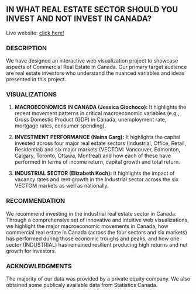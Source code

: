 ## **IN WHAT REAL ESTATE SECTOR SHOULD YOU INVEST AND NOT INVEST IN CANADA?**

Live website: [click here!](https://csci-171.github.io/di/)

### **DESCRIPTION**

We have designed an interactive web visualization project to showcase aspects of Commercial Real Estate in Canada. Our primary target audience are real estate investors who understand the nuanced variables and ideas presented in this project. 


### **VISUALIZATIONS**

1. **MACROECONOMICS IN CANADA (Jessica Giochoco):** It highlights the recent movement patterns in critical macroeconomic variables (e.g., Gross Domestic Product (GDP) in Canada, unemployment rate, mortgage rates, consumer spending). 

2. **INVESTMENT PERFORMANCE (Naina Garg):** It highlights the capital invested across four major real estate sectors (Industrial, Office, Retail, Residential) and six major markets (VECTOM: Vancouver, Edmonton, Calgary, Toronto, Ottawa, Montreal) and how each of these have performed in terms of income return, capital growth and total return.
   
3. **INDUSTRIAL SECTOR (Elizabeth Koch):** It highlights the impact of vacancy rates and rent growth in the Industrial sector across the six VECTOM markets as well as nationally.
   

### **RECOMMENDATION**

We recommend investing in the industrial real estate sector in Canada. Through a comprehensive set of innovative and intuitive web visualizations, we highlight the major macroeconomic movements in Canada, how commercial real estate  in Canada (across the four sectors and six markets) has performed during those economic troughs and peaks, and how one sector (INDUSTRIAL) has remained resilient producing high returns and net growth for investors. 

### **ACKNOWLEDGMENTS**
The majority of our data was provided by a private equity company. We also obtained some publicaly available data from Statistics Canada. 

